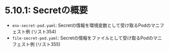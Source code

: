 # **5.10.1**: Secretの概要

- `env-secret-pod.yaml`: Secretの情報を環境変数として受け取るPodのマニフェスト例 (リスト354)
- `file-secret-pod.yaml`: Secretの情報をファイルとして受け取るPodのマニフェスト例 (リスト355)

